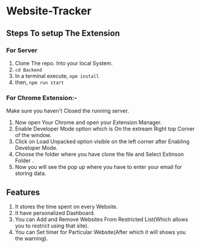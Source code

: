 # Website-Tracker
## Steps To setup The Extension

### For Server
1. Clone The repo. Into your local System.
2. `cd Backend`
3. In a terminal execute, `npm install` 
4. then, `npm run start` 

### For Chrome Extension:-
Make sure you haven't Closed the running server.

1.  Now open Your Chrome and open your Extension Manager.
2. Enable Developer Mode option which is On the extream Right top Corner of the window.
3. Click on Load Unpacked option visible on the left corner after Enabling Developer Mode.
4. Choose the folder where you have clone the file and Select Extinson Folder .
5. Now you will see the pop up where you have to enter your email for storing data.

## Features
1. It stores the time spent on every Website.
2. It have personalized Dashboard.
3. You can Add and Remove Websites From Restricted List(Which allows you to restrict using that site).
4. You can Set timer for Particular Website(After which it will shows you the warning).



